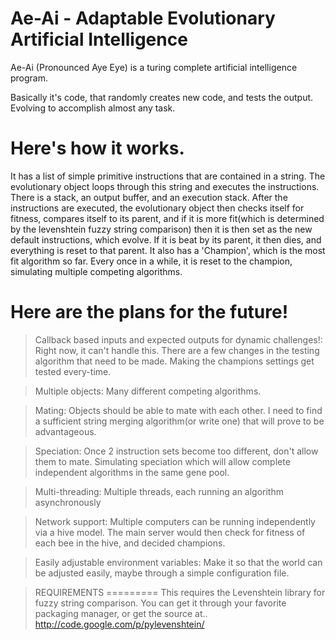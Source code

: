 Ae-Ai - Adaptable Evolutionary Artificial Intelligence
==========================

Ae-Ai (Pronounced Aye Eye) is a turing complete artificial intelligence program.

Basically it's code, that randomly creates new code, and tests the output. Evolving to accomplish almost any task.

Here's how it works.
=========

It has a list of simple primitive instructions that are contained in a string. The evolutionary object loops through this string and executes the instructions.
There is a stack, an output buffer, and an execution stack. 
After the instructions are executed, the evolutionary object then checks itself for fitness, compares itself to its parent, and if it is more fit(which is determined by the levenshtein fuzzy string comparison) then it is then set as the new default instructions, which evolve. If it is beat by its parent, it then dies, and everything is reset to that parent.
It also has a 'Champion', which is the most fit algorithm so far. Every once in a while, it is reset to the champion, simulating multiple competing algorithms.


Here are the plans for the future!
=========

>Callback based inputs and expected outputs for dynamic challenges!:
Right now, it can't handle this. There are a few changes in the testing algorithm that need to be made. Making the champions settings get tested every-time.

>Multiple objects:
Many different competing algorithms.

>Mating:
Objects should be able to mate with each other. I need to find a sufficient string merging algorithm(or write one) that will prove to be advantageous.

>Speciation:
Once 2 instruction sets become too different, don't allow them to mate. Simulating speciation which will allow complete independent algorithms in the same gene pool.

>Multi-threading:
Multiple threads, each running an algorithm asynchronously

>Network support:
Multiple computers can be running independently via a hive model. The main server would then check for fitness of each bee in the hive, and decided champions.

>Easily adjustable environment variables:
Make it so that the world can be adjusted easily, maybe through a simple configuration file.




>REQUIREMENTS
=========
This requires the Levenshtein library for fuzzy string comparison. You can get it through your favorite packaging manager, or get the source at..
http://code.google.com/p/pylevenshtein/